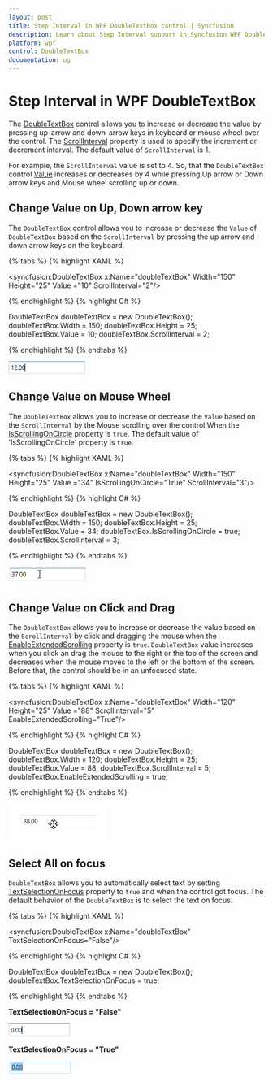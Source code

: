 ```yaml
---
layout: post
title: Step Interval in WPF DoubleTextBox control | Syncfusion
description: Learn about Step Interval support in Syncfusion WPF DoubleTextBox control and more details about the control features.
platform: wpf
control: DoubleTextBox 
documentation: ug
---
```


# Step Interval in WPF DoubleTextBox

The [DoubleTextBox](https://www.syncfusion.com/wpf-ui-controls/double-textbox) control allows you to increase or decrease the value by pressing up-arrow and down-arrow keys in keyboard or mouse wheel over the control. The [ScrollInterval](https://help.syncfusion.com/cr/wpf/Syncfusion.Shared.Wpf~Syncfusion.Windows.Shared.DoubleTextBox~ScrollInterval.html) property is used to specify the increment or decrement interval. The default value of `ScrollInterval` is 1.

 For example, the `ScrollInterval` value is set to 4. So, that the `DoubleTextBox` control [Value](https://help.syncfusion.com/cr/wpf/Syncfusion.Shared.Wpf~Syncfusion.Windows.Shared.DoubleTextBox~Value.html) increases or decreases by 4 while pressing Up arrow or Down arrow keys and Mouse wheel scrolling up or down.

## Change Value on Up, Down arrow key

The `DoubleTextBox` control allows you to increase or decrease the `Value` of `DoubleTextBox` based on the `ScrollInterval` by pressing the up arrow and down arrow keys on the keyboard.

{% tabs %}
{% highlight XAML %}

<syncfusion:DoubleTextBox x:Name="doubleTextBox" Width="150"
                          Height="25" Value ="10" ScrollInterval="2"/>

{% endhighlight %}
{% highlight C# %}

DoubleTextBox doubleTextBox = new DoubleTextBox();
doubleTextBox.Width = 150;
doubleTextBox.Height = 25;
doubleTextBox.Value = 10;
doubleTextBox.ScrollInterval = 2;

{% endhighlight %}
{% endtabs %}

![Changing the DoubleTextBox value by the Up-Down arrow key](Step-Interval_images/Step-Interval_Up-Down-arrow-key.png)

## Change Value on Mouse Wheel

The `DoubleTextBox` allows you to increase or decrease the `Value` based on the `ScrollInterval` by the Mouse scrolling over the control When the [IsScrollingOnCircle](https://help.syncfusion.com/cr/wpf/Syncfusion.Shared.Wpf~Syncfusion.Windows.Shared.Editorbase~IsScrollingOnCircle.html) property is `true`. The default value of 'IsScrollingOnCircle' property is `true`.

{% tabs %}
{% highlight XAML %}

<syncfusion:DoubleTextBox x:Name="doubleTextBox" Width="150" Height="25" Value ="34" 
                          IsScrollingOnCircle="True" ScrollInterval="3"/>

{% endhighlight %}
{% highlight C# %}

DoubleTextBox doubleTextBox = new DoubleTextBox();
doubleTextBox.Width = 150;
doubleTextBox.Height = 25;
doubleTextBox.Value = 34;
doubleTextBox.IsScrollingOnCircle = true;
doubleTextBox.ScrollInterval = 3;

{% endhighlight %}
{% endtabs %}

![Changing the DoubleTextBox value by Mouse Wheel](Step-Interval_images/Step-Interval_Mouse-Wheel.png)

## Change Value on Click and Drag

The `DoubleTextBox` allows you to increase or decrease the value based on the `ScrollInterval` by click and dragging the mouse when the [EnableExtendedScrolling](https://help.syncfusion.com/cr/cref_files/wpf/Syncfusion.Shared.Wpf~Syncfusion.Windows.Shared.EditorBase~EnableExtendedScrolling.html) property is `true`. `DoubleTextBox` value increases when you click an drag the mouse to the right or the top of the screen and decreases when the mouse moves to the left or the bottom of the screen. Before that, the control should be in an unfocused state.

{% tabs %}
{% highlight XAML %}

<syncfusion:DoubleTextBox x:Name="doubleTextBox" Width="120" Height="25" Value ="88" 
                          ScrollInterval="5" EnableExtendedScrolling="True"/>

{% endhighlight %}
{% highlight C# %}

DoubleTextBox doubleTextBox = new DoubleTextBox();
doubleTextBox.Width = 120;
doubleTextBox.Height = 25;
doubleTextBox.Value = 88;
doubleTextBox.ScrollInterval = 5;
doubleTextBox.EnableExtendedScrolling = true;

{% endhighlight %}
{% endtabs %}

![Changing the DoubleTextBox value by Click and Drag](Step-Interval_images/Step-Interval_Extended_Scrolling.gif)

## Select All on focus

`DoubleTextBox` allows you to automatically select text by setting [TextSelectionOnFocus](https://help.syncfusion.com/cr/cref_files/wpf/Syncfusion.Shared.Wpf~Syncfusion.Windows.Shared.EditorBase~TextSelectionOnFocus.html) property to `true` and when the control got focus. The default behavior of the `DoubleTextBox` is to select the text on focus.

{% tabs %}
{% highlight XAML %}

<syncfusion:DoubleTextBox x:Name="doubleTextBox" TextSelectionOnFocus="False"/>

{% endhighlight %}
{% highlight C# %}

DoubleTextBox doubleTextBox = new DoubleTextBox();
doubleTextBox.TextSelectionOnFocus = true;

{% endhighlight %}
{% endtabs %}

**TextSelectionOnFocus = "False"**

![DoubleTextBox showing TextSelection On Focus disabled](Step-Interval_images/Step-Interval_TextSelectionFalse.png)

**TextSelectionOnFocus = "True"**

![DoubleTextBox showing TextSelection On Focus enabled](Step-Interval_images/Step-Interval_TextSelectionTrue.png)
